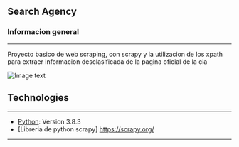 ## Search Agency

### Informacion general
***
Proyecto basico de web scraping, con scrapy y la utilizacion de los xpath para extraer informacion desclasificada de la pagina oficial de la cia

![Image text](https://cdn.computerhoy.com/sites/navi.axelspringer.es/public/media/image/2019/06/python.jpg)
## Technologies
***

* [Python](https://www.python.org/): Version 3.8.3 
* [Libreria de python scrapy]  https://scrapy.org/


***
